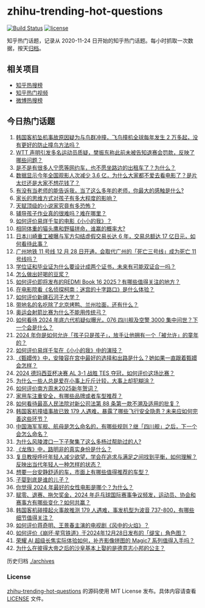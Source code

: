 # zhihu-trending-hot-questions

[![Build Status](https://github.com/justjavac/zhihu-trending-hot-questions/workflows/ci/badge.svg?branch=master)](https://github.com/justjavac/zhihu-trending-hot-questions/actions)
[![license](https://img.shields.io/github/license/justjavac/zhihu-trending-hot-questions)](https://github.com/justjavac/zhihu-trending-hot-questions/blob/master/LICENSE)

知乎热门话题，记录从 2020-11-24
日开始的知乎热门话题。每小时抓取一次数据，按天[归档](./archives)。

## 相关项目

- [知乎热搜榜](https://github.com/justjavac/zhihu-trending-top-search)
- [知乎热门视频](https://github.com/justjavac/zhihu-trending-hot-video)
- [微博热搜榜](https://github.com/justjavac/weibo-trending-hot-search)

## 今日热门话题

<!-- BEGIN -->
<!-- 最后更新时间 Mon Dec 30 2024 05:11:30 GMT+0800 (China Standard Time) -->

1. [韩国客机坠机事故原因疑为与鸟群冲撞，飞鸟撞机全球每年发生 2 万多起，没有更好的防止撞鸟方法吗？](https://www.zhihu.com/question/8158698495)
1. [WTT 声明引发多名运动员质疑，樊振东称此前未被告知退赛会罚款，反映了哪些问题？](https://www.zhihu.com/question/8160347529)
1. [是不是有很多人宁愿等网约车，也不愿坐路边的出租车了？为什么？](https://www.zhihu.com/question/7979944824)
1. [数据显示今年全国观影人次减少 3.6 亿，为什么大家都不爱去看电影了？是片太烂还是大家不想花钱了？](https://www.zhihu.com/question/7851676737)
1. [有没有当老师的能告诉我，当了这么多年的老师，你最大的感触是什么?](https://www.zhihu.com/question/4350677196)
1. [家长的思维方式对孩子有多大程度的影响？](https://www.zhihu.com/question/5367722183)
1. [天赋顶级的小说家究竟有多恐怖？](https://www.zhihu.com/question/5018539190)
1. [辅导孩子作业真的很难吗？难在哪里？](https://www.zhihu.com/question/7946461265)
1. [如何评价易烊千玺的电影《小小的我》？](https://www.zhihu.com/question/8044608454)
1. [相同体重的猫头鹰和野猫拼命，谁赢的概率大?](https://www.zhihu.com/question/8018849102)
1. [日本川崎重工被曝与军方勾结虚假交易长达 6 年，交易总额达 17 亿日元，如何看待此事？](https://www.zhihu.com/question/8115777806)
1. [广州地铁 11 号线 12 月 28 日开通，会取代广州的「死亡三号线」成为死亡 11 号线吗？](https://www.zhihu.com/question/7975411270)
1. [学位证和毕业证为什么要设计成两个证书，未来有可能双证合一吗？](https://www.zhihu.com/question/7415871527)
1. [怎么做出好喝的豆浆？](https://www.zhihu.com/question/22052264)
1. [如何评价即将发布的REDMI Book 16 2025？有哪些值得关注的地方？](https://www.zhihu.com/question/8089191427)
1. [在电影院看《名侦探柯南：迷宫的十字路口》是什么体验？](https://www.zhihu.com/question/7644151096)
1. [如何评价新疆石河子大学？](https://www.zhihu.com/question/22652013)
1. [带地名的名吃除了北京烤鸭、兰州拉面，还有什么？](https://www.zhihu.com/question/7641186619)
1. [奥运会射箭比赛为什么不能用传统弓？](https://www.zhihu.com/question/55470615)
1. [如何看待 2024 年底六代机疑似曝光，076 四川舰及空警 3000 集中问世？下一个会是什么？](https://www.zhihu.com/question/8038336948)
1. [2024 年你是如何允许「孩子只是孩子」，放手让他拥有一个「被允许」的童年的？](https://www.zhihu.com/question/7176233784)
1. [如何评价易烊千玺在《小小的我》中的演技？](https://www.zhihu.com/question/7987476226)
1. [《甄嬛传》中，安陵容在宫中最好的选择和出路是什么？她如果一直跟着甄嬛会怎样？](https://www.zhihu.com/question/533909375)
1. [2024 德玛西亚杯决赛 AL 3-1 战胜 TES 夺冠，如何评价这场比赛？](https://www.zhihu.com/question/8189834877)
1. [为什么一些人总是爱在小事上斤斤计较，大事上却犯糊涂？](https://www.zhihu.com/question/5721531259)
1. [如何评价南方周末2025新年贺词？](https://www.zhihu.com/question/8151356682)
1. [家用车注重安全，有哪些品牌或者车型推荐？](https://www.zhihu.com/question/7906571610)
1. [如何看待最高人民法院对新公司法第 88 条第一款不溯及适用的批复？](https://www.zhihu.com/question/7755385468)
1. [韩国客机撞墙事故已致 179 人遇难，暴露了哪些飞行安全隐患？未来应如何完善这些环节？](https://www.zhihu.com/question/8155799679)
1. [中国海军军舰、航母是怎么命名的，有哪些规则？继「四川舰」之后，下一个会怎么命名？](https://www.zhihu.com/question/7998799889)
1. [为什么风陵渡口一下子聚集了这么多杨过帮助过的人?](https://www.zhihu.com/question/7846243894)
1. [《龙族》中，路明非的真实身份是什么？](https://www.zhihu.com/question/29465143)
1. [复旦教授呼吁年轻人减少欲望，学会在追求与满足之间找到平衡，如何理解？反映出当代年轻人一种怎样的状态？](https://www.zhihu.com/question/7944147588)
1. [想要一台安静舒适的车，市面上有哪些值得推荐的车型？](https://www.zhihu.com/question/8023249950)
1. [子婴到底是谁的儿子？](https://www.zhihu.com/question/42124800)
1. [你觉得 2024 年最好的女性电影是哪个？为什么？](https://www.zhihu.com/question/6844158980)
1. [赋零、退赛、拖欠奖金，2024 年乒乓球国际赛事争议频发，运动员、协会和赛事方有哪些变化？如何共赢？](https://www.zhihu.com/question/8004770868)
1. [韩国客机碰撞起火事故推测 179 人遇难，事发机型为波音 737-800，有哪些细节值得关注？](https://www.zhihu.com/question/8152680240)
1. [如何评价蒋奇明、王景春主演的电视剧《风中的火焰》？](https://www.zhihu.com/question/4495327646)
1. [如何评价《崩坏·星穹铁道》于2024年12月28日发布的「缇宝」角色图？](https://www.zhihu.com/question/8088771606)
1. [荣耀 AI 超级长焦实际体验如何，补齐影像拼图的 Magic7 系列值得入手吗？](https://www.zhihu.com/question/8115918841)
1. [为什么在彼得大帝之后的沙皇基本上娶的是德意志小邦的公主？](https://www.zhihu.com/question/358065188)

<!-- END -->

历史归档 [./archives](./archives)

### License

[zhihu-trending-hot-questions](https://github.com/justjavac/zhihu-trending-hot-questions)
的源码使用 MIT License 发布。具体内容请查看 [LICENSE](./LICENSE) 文件。

